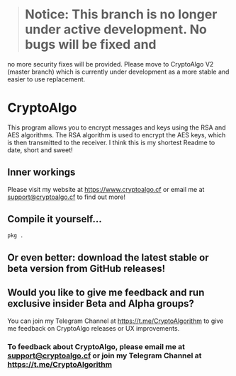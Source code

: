 > # Notice: This branch is no longer under active development. No bugs will be fixed and 
no more security fixes will be provided. Please move to CryptoAlgo V2 (master branch) which
is currently under development as a more stable and easier to use replacement.

# CryptoAlgo

This program allows you to encrypt messages and keys using the RSA and AES algorithms. The RSA algorithm is used to encrypt the AES keys, which is then transmitted to the receiver.
I think this is my shortest Readme to date, short and sweet!

## Inner workings
Please visit my website at <https://www.cryptoalgo.cf> or email me at <support@cryptoalgo.cf> to find out more!

## Compile it yourself...

```bash
pkg .
```

## Or even better: download the latest stable or beta version from GitHub releases!
## Would you like to give me feedback and run exclusive insider Beta and Alpha groups?
You can join my Telegram Channel at <https://t.me/CryptoAlgorithm> to give me feedback on CryptoAlgo releases or UX improvements.

### To feedback about CryptoAlgo, please email me at <support@cryptoalgo.cf> or join my Telegram Channel at <https://t.me/CryptoAlgorithm>
